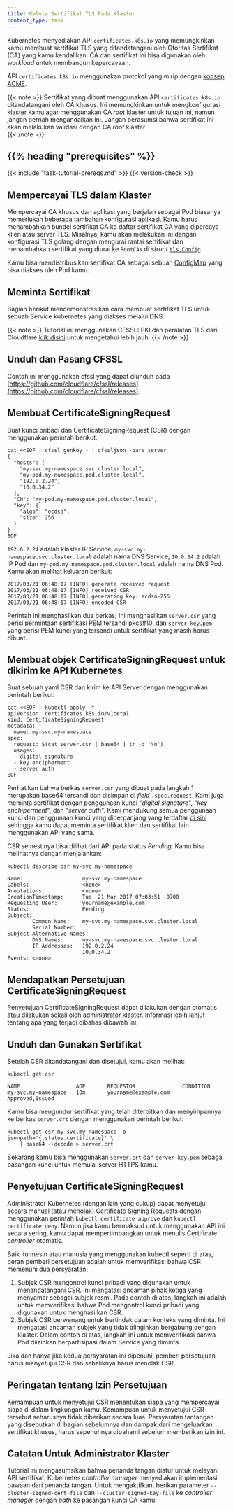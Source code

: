 ```yaml
---
title: Kelola Sertifikat TLS Pada Klaster
content_type: task
---
```


<!-- overview -->

Kubernetes menyediakan API `certificates.k8s.io` yang memungkinkan kamu membuat sertifikat
TLS yang ditandatangani oleh Otoritas Sertifikat (CA) yang kamu kendalikan. CA dan sertifikat ini 
bisa digunakan oleh _workload_ untuk membangun kepercayaan.

API `certificates.k8s.io` menggunakan protokol yang mirip dengan [konsep ACME](https://github.com/ietf-wg-acme/acme/).

{{< note >}}
Sertifikat yang dibuat menggunakan API `certificates.k8s.io` ditandatangani oleh CA
khusus. Ini memungkinkan untuk mengkonfigurasi klaster kamu agar menggunakan CA _root_ klaster untuk tujuan ini,
namun jangan pernah mengandalkan ini. Jangan berasumsi bahwa sertifikat ini akan melakukan validasi
dengan CA _root_ klaster  
{{< /note >}}




## {{% heading "prerequisites" %}}


{{< include "task-tutorial-prereqs.md" >}} {{< version-check >}}



<!-- steps -->

## Mempercayai TLS dalam Klaster

Mempercayai CA khusus dari aplikasi yang berjalan sebagai Pod biasanya memerlukan
beberapa tambahan konfigurasi aplikasi. Kamu harus menambahkan bundel sertifikat CA 
ke daftar sertifikat CA yang dipercaya klien atau server TLS. 
Misalnya, kamu akan melakukan ini dengan konfigurasi TLS golang dengan mengurai rantai sertifikat 
dan menambahkan sertifikat yang diurai ke `RootCAs` di _struct_
[`tls.Config`](https://pkg.go.dev/crypto/tls#Config).

Kamu bisa mendistribusikan sertifikat CA sebagai sebuah
[ConfigMap](/id/docs/tasks/configure-pod-container/configure-pod-configmap) yang bisa diakses oleh Pod kamu.

## Meminta Sertifikat

Bagian berikut mendemonstrasikan cara membuat sertifikat TLS untuk sebuah
Service kubernetes yang diakses melalui DNS.

{{< note >}}
Tutorial ini menggunakan CFSSL: PKI dan peralatan TLS dari Cloudflare [klik disini](https://blog.cloudflare.com/introducing-cfssl/) untuk mengetahui lebih jauh.
{{< /note >}}

## Unduh dan Pasang CFSSL

Contoh ini menggunakan cfssl yang dapat diunduh pada 
[https://github.com/cloudflare/cfssl/releases](https://github.com/cloudflare/cfssl/releases).

## Membuat CertificateSigningRequest

Buat kunci pribadi dan CertificateSigningRequest (CSR) dengan menggunakan perintah berikut:

```shell
cat <<EOF | cfssl genkey - | cfssljson -bare server
{
  "hosts": [
    "my-svc.my-namespace.svc.cluster.local",
    "my-pod.my-namespace.pod.cluster.local",
    "192.0.2.24",
    "10.0.34.2"
  ],
  "CN": "my-pod.my-namespace.pod.cluster.local",
  "key": {
    "algo": "ecdsa",
    "size": 256
  }
}
EOF
```

`192.0.2.24` adalah klaster IP Service,
`my-svc.my-namespace.svc.cluster.local` adalah nama DNS Service,
`10.0.34.2` adalah IP Pod dan `my-pod.my-namespace.pod.cluster.local`
adalah nama DNS Pod. Kamu akan melihat keluaran berikut:

```
2017/03/21 06:48:17 [INFO] generate received request
2017/03/21 06:48:17 [INFO] received CSR
2017/03/21 06:48:17 [INFO] generating key: ecdsa-256
2017/03/21 06:48:17 [INFO] encoded CSR
```

Perintah ini menghasilkan dua berkas; Ini menghasilkan `server.csr` yang berisi permintaan sertifikasi PEM
tersandi [pkcs#10](https://tools.ietf.org/html/rfc2986),
dan `server-key.pem` yang berisi PEM kunci yang tersandi untuk sertifikat yang
masih harus dibuat.

## Membuat objek CertificateSigningRequest untuk dikirim ke API Kubernetes
Buat sebuah yaml CSR dan kirim ke API Server dengan menggunakan perintah berikut:

```shell
cat <<EOF | kubectl apply -f -
apiVersion: certificates.k8s.io/v1beta1
kind: CertificateSigningRequest
metadata:
  name: my-svc.my-namespace
spec:
  request: $(cat server.csr | base64 | tr -d '\n')
  usages:
  - digital signature
  - key encipherment
  - server auth
EOF
```

Perhatikan bahwa berkas `server.csr` yang dibuat pada langkah 1 merupakan base64 tersandi
dan disimpan di _field_ `.spec.request`. Kami juga meminta
sertifikat dengan penggunaan kunci "_digital signature_", "_key enchiperment_", dan "_server
auth_". Kami mendukung semua penggunaan kunci dan penggunaan kunci yang diperpanjang yang terdaftar
[di sini](https://pkg.go.dev/k8s.io/api/certificates/v1beta1#KeyUsage)
sehingga kamu dapat meminta sertifikat klien dan sertifikat lain menggunakan
API yang sama.

CSR semestinya bisa dilihat dari API pada status _Pending_. Kamu bisa melihatnya dengan menjalankan:

```shell
kubectl describe csr my-svc.my-namespace
```

```none
Name:                   my-svc.my-namespace
Labels:                 <none>
Annotations:            <none>
CreationTimestamp:      Tue, 21 Mar 2017 07:03:51 -0700
Requesting User:        yourname@example.com
Status:                 Pending
Subject:
        Common Name:    my-svc.my-namespace.svc.cluster.local
        Serial Number:
Subject Alternative Names:
        DNS Names:      my-svc.my-namespace.svc.cluster.local
        IP Addresses:   192.0.2.24
                        10.0.34.2
Events: <none>
```

## Mendapatkan Persetujuan CertificateSigningRequest

Penyetujuan CertificateSigningRequest dapat dilakukan dengan otomatis
atau dilakukan sekali oleh administrator klaster. Informasi lebih lanjut tentang 
apa yang terjadi dibahas dibawah ini.

## Unduh dan Gunakan Sertifikat

Setelah CSR ditandatangani dan disetujui, kamu akan melihat:

```shell
kubectl get csr
```

```none
NAME                  AGE       REQUESTOR               CONDITION
my-svc.my-namespace   10m       yourname@example.com    Approved,Issued
```

Kamu bisa mengundur sertifikat yang telah diterbitkan dan menyimpannya ke berkas 
`server.crt` dengan menggunakan perintah berikut:

```shell
kubectl get csr my-svc.my-namespace -o jsonpath='{.status.certificate}' \
    | base64 --decode > server.crt
```

Sekarang kamu bisa menggunakan `server.crt` dan `server-key.pem` sebagai pasangan 
kunci untuk memulai server HTTPS kamu.

## Penyetujuan CertificateSigningRequest

Administrator Kubernetes (dengan izin yang cukup) dapat menyetujui secara manual
(atau menolak) Certificate Signing Requests dengan menggunakan perintah `kubectl certificate
approve` dan `kubectl certificate deny`. Namun jika kamu bermaksud
untuk menggunakan API ini secara sering, kamu dapat mempertimbangkan untuk menulis
Certificate _controller_ otomatis.

Baik itu mesin atau manusia yang menggunakan kubectl seperti di atas, peran pemberi persetujuan adalah
untuk memverifikasi bahwa CSR memenuhi dua persyaratan:
1. Subjek CSR mengontrol kunci pribadi yang digunakan untuk menandatangani CSR. Ini
    mengatasi ancaman pihak ketiga yang menyamar sebagai subjek resmi.
    Pada contoh di atas, langkah ini adalah untuk memverifikasi bahwa Pod mengontrol
    kunci pribadi yang digunakan untuk menghasilkan CSR.
2. Subjek CSR berwenang untuk bertindak dalam konteks yang diminta. Ini
    mengatasi ancaman subjek yang tidak diinginkan bergabung dengan klaster. Dalam
    contoh di atas, langkah ini untuk memverifikasi bahwa Pod diizinkan
    berpartisipasi dalam Service yang diminta.   

Jika dan hanya jika kedua persyaratan ini dipenuhi, pemberi persetujuan harus menyetujui
CSR dan sebaliknya harus menolak CSR.

## Peringatan tentang Izin Persetujuan

Kemampuan untuk menyetujui CSR menentukan siapa yang mempercayai siapa di dalam lingkungan kamu. 
Kemampuan untuk menyetujui CSR tersebut seharusnya tidak diberikan secara luas.
Persyaratan tantangan yang disebutkan di bagian sebelumnya dan
dampak dari mengeluarkan sertifikat khusus, harus sepenuhnya dipahami
sebelum memberikan izin ini.

## Catatan Untuk Administrator Klaster

Tutorial ini mengasumsikan bahwa penanda tangan diatur untuk melayani API sertifikat. 
Kubernetes _controller manager_ menyediakan implementasi bawaan dari penanda tangan. Untuk
mengaktifkan, berikan parameter `--cluster-signed-cert-file` dan
`--cluster-signed-key-file` ke _controller manager_ dengan _path_ ke
pasangan kunci CA kamu.

